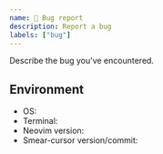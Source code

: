 ```yaml
---
name: 🐞 Bug report
description: Report a bug
labels: ["bug"]
---
```


Describe the bug you've encountered.

## Environment

- OS:
- Terminal:
- Neovim version:
- Smear-cursor version/commit:
